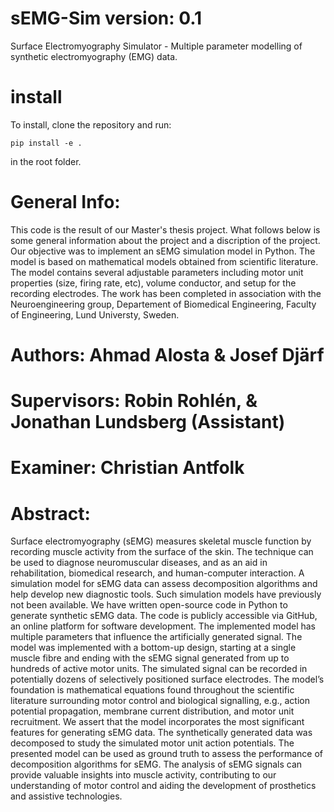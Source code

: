 # sEMG-Sim version: 0.1
  Surface Electromyography Simulator - Multiple parameter modelling of synthetic electromyography (EMG) data.

# install

To install, clone the repository and run:

```
pip install -e .
```
in the root folder.

# General Info:
This code is the result of our Master's thesis project. What follows below is some general information about the project and a discription of the project.
Our objective was to implement an sEMG simulation model in Python. The model is based on mathematical models obtained
from scientific literature. The model contains several adjustable parameters including motor unit properties (size, firing rate, etc),
volume conductor, and setup for the recording electrodes. The work has been completed in association with the Neuroengineering group, Departement of Biomedical Engineering, Faculty of Engineering, Lund Universty, Sweden.

# Authors:  Ahmad Alosta & Josef Djärf
# Supervisors: Robin Rohlén, & Jonathan Lundsberg (Assistant)
# Examiner: Christian Antfolk

# Abstract:
Surface electromyography (sEMG) measures skeletal muscle function by recording muscle activity from the surface of the skin. The technique can be used to diagnose neuromuscular diseases, and as an aid in rehabilitation, biomedical research, and human-computer interaction. A simulation model for sEMG data can assess decomposition algorithms and help develop new diagnostic tools. Such simulation models have previously not been available. We have written open-source code in Python to generate synthetic sEMG data. The code is publicly accessible via GitHub, an online platform for software development. The implemented model has multiple parameters that influence the artificially generated signal. The model was implemented with a bottom-up design, starting at a single muscle fibre and ending with the sEMG signal generated from up to hundreds of active motor units. The simulated signal can be recorded in potentially dozens of selectively positioned surface electrodes. The model’s foundation is mathematical equations found throughout the scientific literature surrounding motor control and biological signalling, e.g., action potential propagation, membrane current distribution, and motor unit recruitment. We assert that the model incorporates the most significant features for generating sEMG data. The synthetically generated data was decomposed to study the simulated motor unit action potentials. The presented model can be used as ground truth to assess the performance of decomposition algorithms for sEMG. The analysis of sEMG signals can provide valuable insights into muscle activity, contributing to our understanding of motor control and aiding the development of prosthetics and assistive technologies.
